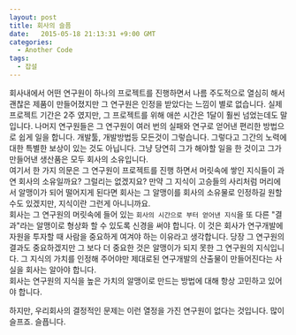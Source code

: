 ```yaml
---
layout: post
title: 회사의 슬픔
date:   2015-05-18 21:13:31 +9:00 GMT
categories: 
  - Another Code
tags: 
  - 잡설
---
```


회사내에서 어떤 연구원이 하나의 프로젝트를 진행하면서 나름 주도적으로 열심히 해서 괜찮은 제품이 만들어졌지만 그 연구원은 인정을 받았다는 느낌이 별로 없습니다. 실제 프로젝트 기간은 2주 였지만, 그 프로젝트를 위해 애쓴 시간은 1달이 훨씬 넘었는데도 말입니다. 나머지 연구원들은 그 연구원이 여러 번의 실패와 연구로 얻어낸 편리한 방법으로 쉽게 일을 합니다. 개발툴, 개발방법등 모든것이 그렇습니다. 그렇다고 그간의 노력에 대한 특별한 보상이 있는 것도 아닙니다. 그냥 당연히 그가 해야할 일을 한 것이고 그가 만들어낸 생산품은 모두 회사의 소유입니다.  
여기서 한 가지 의문은 그 연구원이 프로젝트를 진행 하면서 머릿속에 쌓인 지식들이 과연 회사의 소유일까요? 그럴리는 없겠지요? 만약 그 지식이 고승들의 사리처럼 머리에서 알맹이가 되어 떨어지게 된다면 회사는 그 알맹이를 회사의 소유물로 인정하길 원할 수도 있겠지만, 지식이란 그런게 아니니까요.  
회사는 그 연구원의 머릿속에 들어 있는 `회사의 시간으로 부터 얻어낸 지식`을 또 다른 "결과"라는 알맹이로 형상화 할 수 있도록 신경을 써야 합니다. 이 것은 회사가 연구개발에 자원을 투자할 때 사람을 중요하게 여겨야 하는 이유라고 생각합니다. 당장 그 연구원의 결과도 중요하겠지만 그 보다 더 중요한 것은 알맹이가 되지 못한 그 연구원의 지식입니다. 그 지식의 가치를 인정해 주어야만 제대로된 연구개발의 산출물이 만들어진다는 사실을 회사는 알아야 합니다.   
회사는 연구원의 지식을 높은 가치의 알맹이로 만드는 방법에 대해 항상 고민하고 있어야 합니다.

하지만, 우리회사의 결정적인 문제는 이런 열정을 가진 연구원이 없다는 것입니다. 많이 슬프죠. 슬픕니다.
